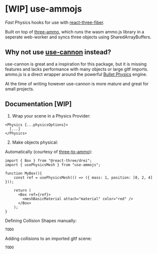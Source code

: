 # [WIP] use-ammojs

*Fast* Physics hooks for use with [react-three-fiber](https://github.com/pmndrs/react-three-fiber).

Built on top of [three-ammo](https://github.com/infinitelee/three-ammo), which runs the wasm ammo.js library in a seperate web-worker and syncs three objects using SharedArrayBuffers.

## Why not use [use-cannon](https://github.com/pmndrs/use-cannon) instead?

use-cannon is great and a inspiration for this package, but it is missing features and lacks performance with many objects or large gltf imports. ammo.js is a direct wrapper around the powerful [Bullet Physics](http://www.bulletphysics.org/) engine.

At the time of writing however use-cannon is more mature and great for small projects.


## Documentation [WIP]

1. Wrap your scene in a Physics Provider:
```
<Physics {...physicsOptions}>
  [...] 
</Physics>
```

2. Make objects physical:

Automatically (courtesy of [three-to-ammo](https://github.com/InfiniteLee/three-to-ammo)):

```
import { Box } from "@react-three/drei";
import { usePhysicsMesh } from "use-ammojs";

function MyBox(){
    const ref = usePhysicsMesh(() => ({ mass: 1, position: [0, 2, 4] }));

    return (
      <Box ref={ref}>
        <meshBasicMaterial attach="material" color="red" />
      </Box>
    );
}
```

Defining Collision Shapes manually:
```
TODO
```

Adding collisions to an imported gltf scene:
```
TODO
```

